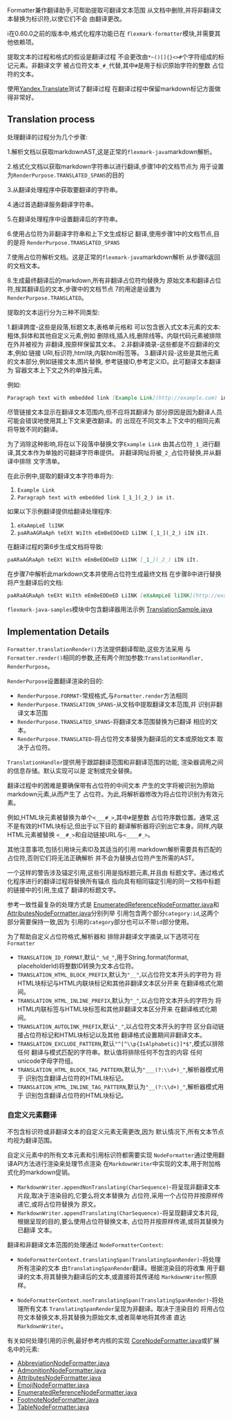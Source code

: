 Formatter兼作翻译助手,可帮助提取可翻译文本范围
从文档中删除,并将非翻译文本替换为标识符,以使它们不会
由翻译更改。

:information_source:在0.60.0之前的版本中,格式化程序功能已在
`flexmark-formatter`模块,并需要其他依赖项。

提取文本的过程和格式的假设是翻译过程
不会更改由`*~()[]{}<>#`个字符组成的标记元素。非翻译文字
被占位符文本`_#_`代替,其中`#`是用于标识原始字符的整数
占位符的文本。

使用[Yandex.Translate](http://translate.yandex.com/)测试了翻译过程
在翻译过程中保留markdown标记方面做得非常好。

## Translation process

处理翻译的过程分为几个步骤:

1.解析文档以获取markdownAST,这是正常的`flexmark-java`markdown解析。

2.格式化文档以获取markdown字符串以进行翻译,步骤1中的文档节点为
   用于设置为`RenderPurpose.TRANSLATED_SPANS`的目的

3.从翻译处理程序中获取要翻译的字符串。

4.通过首选翻译服务翻译字符串。

5.在翻译处理程序中设置翻译后的字符串。

6.使用占位符为非翻译字符串和上下文生成标记
   翻译,使用步骤1中的文档节点,目的是将
   `RenderPurpose.TRANSLATED_SPANS`

7.使用占位符解析文档。这是正常的`flexmark-java`markdown解析
   从步骤6返回的文档文本。

8.生成最终翻译后的markdown,所有非翻译占位符均替换为
   原始文本和翻译占位符,按其翻译后的文本,步骤中的文档节点
   7的用途是设置为`RenderPurpose.TRANSLATED`。

提取的文本运行分为三种不同类型:

1.翻译跨度-这些是段落,标题文本,表格单元格和
   可以包含嵌入式文本元素的文本:粗体,斜体和其他自定义元素,例如
   删除线,插入线,删除线等。内联代码元素被排除在外并被视为
   非翻译,按原样保留其文本。
2.非翻译摘录-这些都是不应翻译的文本,例如:链接
   URI,标识符,html块,内联html标签等。
3.翻译片段-这些是其他元素的文本部分,例如链接文本,图片替换,
   参考链接ID,参考定义ID。此可翻译文本翻译为
   容器文本上下文之外的单独元素。

例如:

```markdown
Paragraph text with embedded link [Example Link](http://example.com) in it.
```

尽管链接文本显示在翻译文本范围内,但不应将其翻译为
部分原因是因为翻译人员可能会错误地使用其上下文来更改翻译。的
出现在不同文本上下文中的相同元素将导致不同的翻译。

为了消除这种影响,将在以下段落中替换文字`Example Link`
由其占位符`_1_`进行翻译,其文本作为单独的可翻译字符串提供。
非翻译网址将被`_2_`占位符替换,并从翻译中排除
文字清单。

在此示例中,提取的翻译文本字符串将为:

1. `Example Link`
2. `Paragraph text with embedded link [_1_](_2_) in it.`

如果以下示例翻译提供给翻译处理程序:

1. `eXaAmpLeE liINK`
2. `paARaAGRaAph teEXt WiIth eEmBeEDDeED LiINK [_1_](_2_) iIN iIt.`

在翻译过程的第6步生成文档将导致:

```markdown
paARaAGRaAph teEXt WiIth eEmBeEDDeED LiINK [_1_](_2_) iIN iIt.
```

在步骤7中解析此markdown文本并使用占位符生成最终文档
在步骤8中进行替换将产生翻译后的文档:

```markdown
paARaAGRaAph teEXt WiIth eEmBeEDDeED LiINK [eXaAmpLeE liINK](http://example.com) iIN iIt.
```

`flexmark-java-samples`模块中包含翻译器用法示例
[TranslationSample.java]

## Implementation Details

`Formatter.translationRender()`方法提供翻译帮助,这些方法采用
与`Formatter.render()`相同的参数,还有两个附加参数:`TranslationHandler,
RenderPurpose`。

`RenderPurpose`设置翻译渲染的目的:

* `RenderPurpose.FORMAT`-常规格式,与`Formatter.render`方法相同
* `RenderPurpose.TRANSLATION_SPANS`-从文档中提取翻译文本范围,并
  识别非翻译文本范围
* `RenderPurpose.TRANSLATED_SPANS`-将翻译文本范围替换为已翻译
  相应的文本。
* `RenderPurpose.TRANSLATED`-将占位符文本替换为翻译后的文本或原始文本
  取决于占位符。

`TranslationHandler`提供用于跟踪翻译范围和非翻译范围的功能,
渲染器调用之间的信息存储。默认实现可以是
定制或完全替换。

翻译过程中的困难是要确保带有占位符的中间文本
产生的文字将被识别为原始markdown元素,从而产生了
占位符。为此,将解析器修改为将占位符识别为有效元素。

例如,HTML块元素被替换为单个`<___#_>`,其中`#`是整数
占位符序数位置。通常,这不是有效的HTML块标记,但出于以下目的
翻译解析器将识别出它本身。同样,内联HTML元素被替换
`<__#_>`和自动链接URL与`<____#_>`。

其他注意事项,包括引用块元素ID及其适当的引用
markdown解析需要具有匹配的占位符,否则它们将无法正确解析
并不会为替换占位符产生所需的AST。

一个这样的警告涉及锚定引用,这些引用是指标题元素,并且由
标题文字。通过格式化程序进行的翻译过程将替换所有锚点
指向具有相同锚定引用的同一文档中标题的链接中的引用,生成了
翻译的标题文字。

参考一致性最复杂的处理方式是
[EnumeratedReferenceNodeFormatter.java]和[AttributesNodeFormatter.java]分别列举
引用包含两个部分`category:id`,这两个部分需要保持一致,因为
引用的`category`部分也可以不带`id`部分使用。

为了帮助自定义占位符格式,解析器和
排除非翻译文字摘录,以下选项可在
`Formatter`

* `TRANSLATION_ID_FORMAT`,默认`"_%d_"`,用于String.format(format,
  placeholderId)将整数ID转换为文本占位符。
* `TRANSLATION_HTML_BLOCK_PREFIX`,默认为`"__"`,以占位符文本开头的字符为
  将HTML块标记与HTML内联块标记和其他非翻译文本区分开来
  在翻译格式化期间。
* `TRANSLATION_HTML_INLINE_PREFIX`,默认为`"_"`,以占位符文本开头的字符为
  将HTML内联标签与HTML块标签和其他非翻译文本区分开来
  在翻译格式化期间。
* `TRANSLATION_AUTOLINK_PREFIX`,默认`"_"`,以占位符文本开头的字符
  区分自动链接占位符标记和HTML块标记以及其他
  翻译格式设置期间非翻译文本。
* `TRANSLATION_EXCLUDE_PATTERN`,默认`"^[^\\p{IsAlphabetic}]*$"`,模式以排除任何
  翻译与模式匹配的字符串。默认值将排除任何不包含的内容
  任何unicode字母字符组。
* `TRANSLATION_HTML_BLOCK_TAG_PATTERN`,默认为`"___(?:\\d+)_"`,解析器模式用于
  识别包含翻译占位符的HTML块标记。
* `TRANSLATION_HTML_INLINE_TAG_PATTERN`,默认为`"__(?:\\d+)_"`,解析器模式用于
  识别包含翻译占位符的HTML块标记。

### 自定义元素翻译

不包含标识符或非翻译文本的自定义元素无需更改,因为
默认情况下,所有文本节点均视为翻译范围。

自定义元素中的所有文本元素和引用标识符都需要实现
`NodeFormatter`通过使用翻译API方法进行渲染来处理节点渲染
在`MarkdownWriter`中实现的文本,用于附加格式化的markdown促销。

* `MarkdownWriter.appendNonTranslating(CharSequence)`-将呈现非翻译文本
  片段,取决于渲染目的,它要么将文本替换为
  占位符,采用一个占位符并按原样传递它,或将占位符替换为
  原文。
* `MarkdownWriter.appendTranslating(CharSequence)`-将呈现翻译文本片段,
  根据呈现的目的,要么使用占位符替换文本,
  占位符并按原样传递,或将其替换为已翻译
  文本。

翻译和非翻译文本范围的处理通过
`NodeFormatterContext`:

* `NodeFormatterContext.translatingSpan(TranslatingSpanRender)`-将处理所有渲染的文本
  由`TranslatingSpanRender`翻译。根据渲染目的将收集
  用于翻译的文本,将其替换为翻译后的文本,或直接将其传递给
  `MarkdownWriter`照原样。

* `NodeFormatterContext.nonTranslatingSpan(TranslatingSpanRender)`-将处理所有文本
  `TranslatingSpanRender`呈现为非翻译。取决于渲染目的
  将用占位符文本替换文本,将其替换为原始文本,或者简单地将其传递
  直达`MarkdownWriter`。

有关如何处理引用的示例,最好参考内核的实现
[CoreNodeFormatter.java]或扩展名中的元素:

* [AbbreviationNodeFormatter.java]
* [AdmonitionNodeFormatter.java]
* [AttributesNodeFormatter.java]
* [EmojiNodeFormatter.java]
* [EnumeratedReferenceNodeFormatter.java]
* [FootnoteNodeFormatter.java]
* [TableNodeFormatter.java]

[AbbreviationNodeFormatter.java]: https://github.com/vsch/flexmark-java/blob/master/flexmark-ext-abbreviation/src/main/java/com/vladsch/flexmark/ext/abbreviation/internal/AbbreviationNodeFormatter.java
[AdmonitionNodeFormatter.java]: https://github.com/vsch/flexmark-java/blob/master/flexmark-ext-admonition/src/main/java/com/vladsch/flexmark/ext/admonition/internal/AdmonitionNodeFormatter.java
[AttributesNodeFormatter.java]: https://github.com/vsch/flexmark-java/blob/master/flexmark-ext-attributes/src/main/java/com/vladsch/flexmark/ext/attributes/internal/AttributesNodeFormatter.java
[CoreNodeFormatter.java]: https://github.com/vsch/flexmark-java/blob/master/flexmark/src/main/java/com/vladsch/flexmark/formatter/internal/CoreNodeFormatter.java
[EmojiNodeFormatter.java]: https://github.com/vsch/flexmark-java/blob/master/flexmark-ext-emoji/src/main/java/com/vladsch/flexmark/ext/emoji/internal/EmojiNodeFormatter.java
[EnumeratedReferenceNodeFormatter.java]: https://github.com/vsch/flexmark-java/blob/master/flexmark-ext-enumerated-reference/src/main/java/com/vladsch/flexmark/ext/enumerated/reference/internal/EnumeratedReferenceNodeFormatter.java
[FootnoteNodeFormatter.java]: https://github.com/vsch/flexmark-java/blob/master/flexmark-ext-footnotes/src/main/java/com/vladsch/flexmark/ext/footnotes/internal/FootnoteNodeFormatter.java
[TableNodeFormatter.java]: https://github.com/vsch/flexmark-java/blob/master/flexmark-ext-tables/src/main/java/com/vladsch/flexmark/ext/tables/internal/TableNodeFormatter.java
[TranslationSample.java]: https://github.com/vsch/flexmark-java/blob/master/flexmark-java-samples/src/com/vladsch/flexmark/java/samples/TranslationSample.java